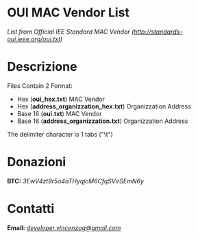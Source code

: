 # OUI MAC Vendor List
*List from Official IEE Standard MAC Vendor (http://standards-oui.ieee.org/oui.txt)*

# Descrizione
Files Contain 2 Format:

- Hex		(**oui_hex.txt**)			MAC Vendor
- Hex		(**address_organizzation_hex.txt**)	Organizzation Address
- Base 16	(**oui.txt**)				MAC Vendor
- Base 16	(**address_organizzation.txt**)		Organizzation Address

The delimiter character is 1 tabs ("\t")

# Donazioni

**BTC:** *3EwV4zt9r5o4aTHyqjcM6CfqSVirSEmN6y*

# Contatti

**Email:** *developer.vincenzog@gmail.com*
